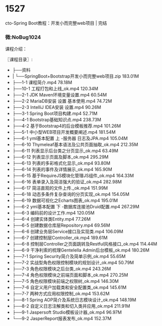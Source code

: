 # 1527
cto-Spring Boot教程：开发小而完整web项目 | 完结
### 微:NoBug1024 


课程介绍：

〖课程目录〗:

- ├──资料  
- |   └──SpringBoot+Bootstrap开发小而完整web项目.zip  183.01M
- ├──1-1 课程简介.mp4  78.18M
- ├──10-1 工程打包和上线_ok.mp4  120.34M
- ├──2-1 JDK Maven环境变量设置.mp4  60.54M
- ├──2-2 MariaDB安装 设置 基本使用.mp4  74.72M
- ├──2-3 IntelliJ IDEA安装 设置.mp4  90.26M
- ├──3-1 Spring Boot项目构建.mp4  52.71M
- ├──4-1 Bootstrap基础知识点.mp4  238.73M
- ├──4-2 基于Bootstrap4的后台模板推荐.mp4  101.26M
- ├──5-1 中小型WEB项目开发概要阐述.mp4  181.54M
- ├──6-1 yml基本配置 上 -服务器 日志及JPA.mp4  105.04M
- ├──6-10 Thymeleaf基本语法及公共页面抽取_ok.mp4  212.35M
- ├──6-11 列表显示后台类之分页显示_ok.mp4  63.49M
- ├──6-12 列表显示页面及脚本_ok.mp4  295.29M
- ├──6-13 列表的多彩格式化显示_ok.mp4  93.80M
- ├──6-14 列表的事件及详情展示_ok.mp4  165.90M
- ├──6-15 基于RequireJS模块化管理JS组件_ok.mp4  164.33M
- ├──6-16 表单录入及简洁强大的验证_ok.mp4  282.98M
- ├──6-17 简洁直观的文件上传._ok.mp4  151.99M
- ├──6-18 动态多条件复杂查询的分页实现_ok.mp4  154.05M
- ├──6-19 数据可视化之Echarts图表_ok.mp4  195.01M
- ├──6-2 yml基本配置 下 -数据库连接池Druid配置.mp4  267.29M
- ├──6-3 编码前的设计工作.mp4  120.05M
- ├──6-4 创建实体类Entity.mp4  77.26M
- ├──6-5 创建数据仓库层Repository.mp4  69.56M
- ├──6-6 创建业务层Service接口及实现类.mp4  106.09M
- ├──6-7 创建控制层Controller_ok.mp4  189.61M
- ├──6-8 控制层Controller之页面跳转及Restful风格接口_ok.mp4  114.44M
- ├──6-9 干净利索的梳理Gentelella Admin后台模板_ok.mp4  180.26M
- ├──7-1 Spring Security简介及简单示例_ok.mp4  55.65M
- ├──7-2 实战型角色权限控制模块的规划设计_ok.mp4  50.79M
- ├──7-3 角色权限模块之后台类_ok.mp4  243.26M
- ├──7-4 角色权限模块之前端页面和脚本_ok.mp4  270.25M
- ├──7-5 角色权限模块前端之权限树_ok.mp4  146.30M
- ├──7-6 自定义用户加载类和安全配置类_ok.mp4  145.61M
- ├──7-7 两种方式应用权限控制_ok.mp4  153.62M
- ├──8-1 Spring AOP简介及系统日志模块设计_ok.mp4  148.19M
- ├──8-2 自定义日志注解类和切入类并应用_ok.mp4  211.91M
- ├──9-1 Jaspersoft Studio模板设计器_ok.mp4  96.97M
- └──9-2 JasperReport报表发布_ok.mp4  152.37M
